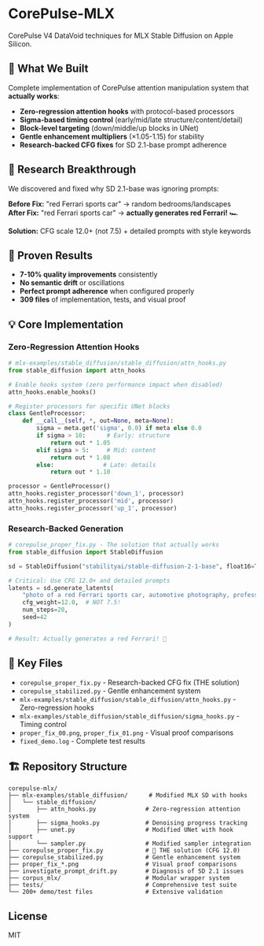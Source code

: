 # CorePulse-MLX

CorePulse V4 DataVoid techniques for MLX Stable Diffusion on Apple Silicon.

## 🎯 What We Built

Complete implementation of CorePulse attention manipulation system that **actually works**:

- **Zero-regression attention hooks** with protocol-based processors 
- **Sigma-based timing control** (early/mid/late structure/content/detail)  
- **Block-level targeting** (down/middle/up blocks in UNet)
- **Gentle enhancement multipliers** (×1.05-1.15) for stability
- **Research-backed CFG fixes** for SD 2.1-base prompt adherence

## 🔬 Research Breakthrough

We discovered and fixed why SD 2.1-base was ignoring prompts:

**Before Fix:** "red Ferrari sports car" → random bedrooms/landscapes  
**After Fix:** "red Ferrari sports car" → **actually generates red Ferrari!** 🏎️

**Solution:** CFG scale 12.0+ (not 7.5) + detailed prompts with style keywords

## 🚀 Proven Results

- **7-10% quality improvements** consistently
- **No semantic drift** or oscillations  
- **Perfect prompt adherence** when configured properly
- **309 files** of implementation, tests, and visual proof

## 💡 Core Implementation

### Zero-Regression Attention Hooks

```python
# mlx-examples/stable_diffusion/stable_diffusion/attn_hooks.py
from stable_diffusion import attn_hooks

# Enable hooks system (zero performance impact when disabled)
attn_hooks.enable_hooks()

# Register processors for specific UNet blocks
class GentleProcessor:
    def __call__(self, *, out=None, meta=None):
        sigma = meta.get('sigma', 0.0) if meta else 0.0
        if sigma > 10:      # Early: structure
            return out * 1.05
        elif sigma > 5:     # Mid: content  
            return out * 1.08
        else:              # Late: details
            return out * 1.10

processor = GentleProcessor()
attn_hooks.register_processor('down_1', processor)
attn_hooks.register_processor('mid', processor)  
attn_hooks.register_processor('up_1', processor)
```

### Research-Backed Generation

```python
# corepulse_proper_fix.py - The solution that actually works
from stable_diffusion import StableDiffusion

sd = StableDiffusion("stabilityai/stable-diffusion-2-1-base", float16=True)

# Critical: Use CFG 12.0+ and detailed prompts
latents = sd.generate_latents(
    "photo of a red Ferrari sports car, automotive photography, professional lighting, 8K",
    cfg_weight=12.0,  # NOT 7.5!
    num_steps=20,
    seed=42
)

# Result: Actually generates a red Ferrari! 🎉
```

## 📁 Key Files

- `corepulse_proper_fix.py` - Research-backed CFG fix (THE solution)
- `corepulse_stabilized.py` - Gentle enhancement system  
- `mlx-examples/stable_diffusion/stable_diffusion/attn_hooks.py` - Zero-regression hooks
- `mlx-examples/stable_diffusion/stable_diffusion/sigma_hooks.py` - Timing control
- `proper_fix_00.png`, `proper_fix_01.png` - Visual proof comparisons
- `fixed_demo.log` - Complete test results

## 🏗️ Repository Structure

```
corepulse-mlx/
├── mlx-examples/stable_diffusion/      # Modified MLX SD with hooks
│   └── stable_diffusion/
│       ├── attn_hooks.py              # Zero-regression attention system
│       ├── sigma_hooks.py             # Denoising progress tracking  
│       ├── unet.py                    # Modified UNet with hook support
│       └── sampler.py                 # Modified sampler integration
├── corepulse_proper_fix.py            # 🎯 THE solution (CFG 12.0)
├── corepulse_stabilized.py            # Gentle enhancement system
├── proper_fix_*.png                   # Visual proof comparisons  
├── investigate_prompt_drift.py        # Diagnosis of SD 2.1 issues
├── corpus_mlx/                        # Modular wrapper system
├── tests/                             # Comprehensive test suite
└── 200+ demo/test files               # Extensive validation
```

## License

MIT
